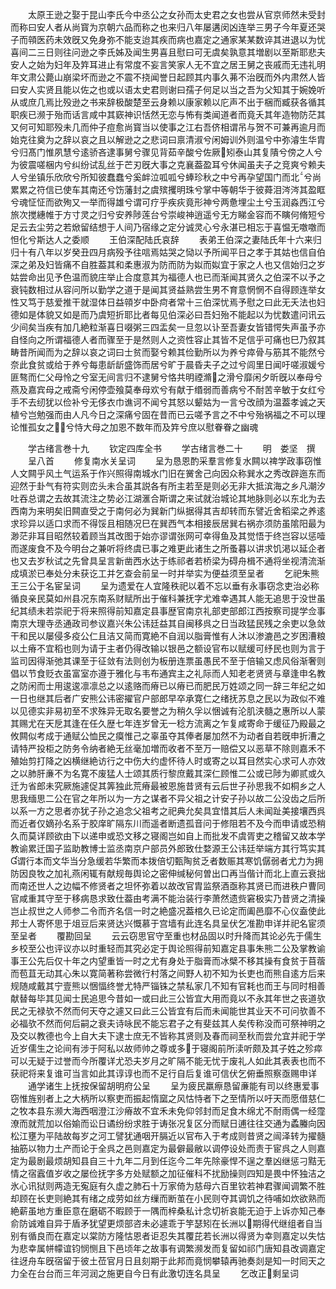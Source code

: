 <!-- { "loadSidebar": true } -->
　　太原王逊之娶于昆山李氏今中丞公之女孙而太史君之女也尝从官京师然未受封而称曰安人者从尚寳为京朝六品而称之也来归八年屡遘闵凶连举三男子今年夏还哭子而顇医药未效旣又免身弥不能支迨其疾而病也嘉定之通家某某数谇其进退以为忧喜间二三日则往问逊之李氏姊及闻生男喜且慰曰可无虞矣孰意其増剧以至斯耶悲夫安人之始为妇年及筓耳进止有常度不妄言笑家人无不宜之居王舅之丧戚而无违礼明年文肃公薨山崩梁坏而逊之不震不挠闻誉日起顾其内事久茀不治旣而外内肃然人皆曰安人实贤且能以佐之也或以语太史君则谢曰孺子何足以当之吾为父知其于婉娩听从或庶几焉比殁逊之书来辞极酸楚至云身赖以康家赖以庀声不出于梱而臧获各循其职疾已濒于殆而话言咸中其窽神识恬然无恋与怖有类闻道者而竟夭其年造物防茫其又何可知耶殁未几而仲子痘愈尚寳当以使事之江右吾侪相谓吊与贺不可兼再逾月而始克往奠为之辞以哀之且以解逊之之悲词曰禀清淑兮闲姆训外则温兮中弥濬生华胄兮归髙门惟夙慧兮逺骄吝逮事舅兮骤见背茹辛酸兮佐厥矧泰山其复隤兮傍之人兮为彼震嗟梱内兮纠纷试乱丝于芒刃旣大事之克襄葢盈耳兮休闻虽夫子之竞爽兮赖夫人兮坐镇乐欣欣兮所知彼蠢蠢兮奚衅泣呱呱兮蜯珍秋之中兮再孕望国门而北兮尚累累之符信已使车其南还兮饬藩封之虞殡攫明珠兮掌中等朝华于彼蕣泪涔涔其盈眶兮魂怔怔而欲殉又一举而得雄兮谓可疗乎疾疢竟形神兮两惫埋尘土兮玉润淼西江兮旅次搅繐帷于方寸灵之归兮安养陟莲台兮崇峻神逍遥兮无方睇金容而不瞚何脩短兮足云去尘劳之若焮留结想于人间乃宿缘之定分诚灵心兮永湛已相忘于喜愠无噭噭而怛化兮斯达人之委顺
　　王伯深配陆氏哀辞
　　表弟王伯深之妻陆氏年十六来归归十有八年以岁癸丑四月病殁予往唁焉姑哭之恸以予所闻平日之孝于其姑也信自伯深之弟及妇皆痛不自胜葢其和柔惠淑为防而防为姒而姒宜于家之人也又信始归之岁姑尝命出见予色温而貌庄举止合度意其为福德人也已而渐闻其贤久之伯深不以予之衰钝数相过从容问所以勤学之道于是闻其贤益熟尝生男不育意惘惘不自得顾连举女性又笃于慈爱推干就湿体日益顇岁中卧疴者常十三伯深忧焉予慰之曰此无夭法也妇德如是体貌又如是而乃虞短折耶比者每见伯深必曰吾妇殆不能起以为忧数遣问讯云少间矣当疾有加几絶粒渐喜日啜粥三四盂矣一旦忽以讣至吾妻女皆错愕失声虽予亦自怪向之所谓福德人者而骤至于是然则人之资性容止其皆不足信乎可痛也巳乃叙其畴昔所闻而为之辞以哀之词曰士贫而娶兮赖其俭勤所以为养兮瘁骨与筋其不能然兮奈此食贫或给于养兮每患龂龂盛饰而居兮旷于晨昏夫子之过兮闾里日闻吁嗟淑媛兮匪骜而仁父母怜之兮室无间言归不逮舅兮恪共明禋滫之滑兮靡闲夕昕旣以奉母兮燕及嘉宾母之戒斋兮闲停壶飱莫奉母欢兮有献于缗弱而善病兮不耐苦辛敏于女红兮手不去纫犹以俭补兮无侈衣巾谯诃不闻兮其怒以颦姑为一言兮改顔为温葢孝诚之天植兮岂勉强而由人凡今日之深痛兮固在昔而已云嗟予言之不中兮殆祸福之不可以理论惟孤女之兮恃大母之加恩不数年而及筓兮庶以慰眷眷之幽魂








　　学古绪言巻十九
　　钦定四库全书
　　学古绪言巻二十
　　明　娄坚　撰
　　呈八首
　　修复南水关呈词
　　呈为恳恩酌采羣言修复水闗以禆学政事窃惟人文闗乎风土气运系于作兴照得南城水门旧在黉舍己向因众称巽水之秀改辟迤东而迎然于卦气有符实则峦头未合虽其説各有所主若至是则必无非大抵滨海之乡凡潮汐吐吞总谓之去故其流注之势必江湖滙合斯谓之来试就治城论其地脉则必以东北为去西南为来明矣旧闗直受之于南何必为巽新门纵据得其吉却转而东譬近舍稻梁之养逺求珍异以适口求而不得馁且相随况巳在巽西气本相接辰居巽右祸亦须防虽隂阳最为渺茫非耳目昭然较着顾当其改图于始亦谬谓张网可幸得鱼及其觉悟于终岂容以惩噎而遂废食不及今明台之兼听将终虞已事之难更此诸生之所蚤暮以讲求饥渇以延企者也又去岁秋试之先曾具呈言新凿西水达于练祁者若桥梁为碍舟楫不通将坐视清流渐成填淤已奉处分未获讫工并乞查会前呈一时并举实为便益须至呈者
　　乞祀朱熊王三公于名宦呈词
　　呈为遗爱在人宜隆秩祀以着不忘以垂有永事窃念吏治必称循良亲民莫如州县况东南系财赋所出于催科兼抚字尤难幸遇其人能无追思于没世虽纪其绩未若崇祀于将来照得前知嘉定县事歴官南京礼部吏部郎江西按察司提学佥事南京大理寺丞通政司参议嘉兴朱公讳廷益其自闽移呉之日当政猛民残之余吏以急敛干和民以屡侵多疫公仁且洁又简而寛絶不自润以脂膏惟有人沐以渗漉邑之岁困漕粮以土瘠不宜稻也则为请于主者仍得改输以银邑之额设官布以赋缓可纾民也则为言于监司因得渐弛其课至于征敛有法则创为板册连票虽愚民不至于倍输又虑风俗渐奢则倡以节食贬衣虽富室亦遵于雅化与韦布通宾主之礼际而人知老老贤贤与章逢申名教之防闲而士用逡逡凛凛总之以逺赂而瘠已以瘠已而肥民万姓颂之同一辞三年纪之如一日也继其后者广安熊公讳密擢官户部郎早卒承寛仁之绪抚苏息之民以为政似不难以见德实非易初至不求殊异无取名要誉之为稍久孚以悃诚有沦肌浃髓之惠所以人蒙其赐尤在天戹其逢在任久歴七年连岁曾无一稔方流离之乍复咸寄命于缓征乃殿最之攸闗似考成于通赋公恤民之瘼惟己之辜虽夺其俸者屡加然不为动者自若旣申折漕之请特严投柜之防务令纳者絶无丝毫加増而收者不至万一赔偿又以恶草不除则嘉禾不殖始剪打降之凶横继絶访行之中伤大约虚怀待人时或寄之以耳目然实心求可人亦效之以肺肝亷不为名寛不废猛人士颂其质行黎庶戴其深仁顾惟二公或已陟为卿贰或久迁为省郎未究厥施遽促其筭独此荒瘠最被恩施昔贤有云后世子孙思我不如桐乡之人思我缅思二公在官之年所以为一方之谋者不异父祖之计安子孙以故二公没齿之后所以系一方之思者亦犹子孙之追念父祖考之祀典允矣具宜惜其后人未闻趾美接壤西呉而近者仅嫡孙名系于胶庠旷隔东川而遥者断遗孤音问于修阻若不及今而申请或恐稍久而莫详顾欲由下以递申或恐文移之寝阁岂如自上而批发不虞胥吏之稽留又故本学教谕累迁国子监助教博士监丞南京户部员外郎致仕婺源王公讳廷举端方其行笃实其谓行本而文华当分急缓若华繁而本拨倍切甄陶贫乏者数赈其寒饥僝弱者尤力为拥防因良牧之加礼燕闲辄有献规毎舆论之密伸缄秘何曽出口再当偕计而北上直云衰拙而南还世人之边幅不修贤者之坦怀弥着以故改官胄监祭酒亟称其贤已而进秩户曹同官咸重其守至于移病恳求致仕葢由考满不能治装行李萧然遗赀窘极实乃昔贤之清操岂止叔世之人师参二令而齐名信一时之絶盛况葢棺久已论定而阖邑靡不心仪盍使此邦士人寄怀思于俎豆后来贤达兴慨慕于宫墙有此连名具呈伏乞准勘申详并祀名宦须至呈者
　　覆勘回呈
　　云云窃思官守至重也材品固以时升降而其论必先于儒生乡校至公也评议亦以时重轻而其究必定于舆论照得前知嘉定县事朱熊二公及掌教谕事王公先后仅十年之内望重皆一时之尤有身处于脂膏而冰檗不移其操有食贫于苜蓿而苞苴无动其心朱以寛简著称尝微行村落之间野人初不知为长吏也而熊自逺方后来规随咸戴其宁壹熊以悃愊终誉尤特严锱铢之禁私家几不知有官耗也而王与同时相善献替每毕其见闻士民追思今昔如一或曰此三公皆宜大用而竟以不永其年世之丧道欤民之无禄欤不然而何天夺之遽又曰此三公皆宜有后而未闻能世其业天不可问欤善不必福欤不然而何后嗣之衰夫诗咏民不能忘君子之有斐兹其人矣传称没而可祭神明之及交以教德也今上自大夫下逮士庶无不皆称其贤则及春而祠至秋而尝允宜并祀于学近岁儒生之论间有涉于阿私以故师帅之尊或多于寝阁前所渎听颇及其子姓之殄瘁可以无疑于过誉而今所覆详尤恐夫岁月之旷隔不能无忧于废礼人如此其表表也而不获祀将来复谁可当言如此其谆谆也而不足行自后复谁可信伏乞俯垂照察亟赐申详
　　通学诸生上抚按保留胡明府公呈
　　呈为疲民羸瘵恳留亷能有司以终惠爱事窃惟旌别者上之大柄所以察吏而振起惰窳之风怙恃者下之至情所以吁天而愿借慈仁之牧本县东濒大海西咽澄江沙瘠故不宜禾未免仰邻封而足食木绵尤不耐雨偶一经霪潦而就荒加以俗媮而讼日谲纷纷求胜于诪张况复区分而赋日逋往往交通为蟊螣向因松江壅为平陆故每岁之河工譬犹通咽开膈近以官布入于考成则昔贤之闿泽转为擢髓抽筋以物力土产而论于全呉之邑则嘉定为最僻最敝以调停设处而责于宦呉之人则嘉定为最剧最烦胡知县自三十九年二月到任迄今二年先除豪悍不逞之羣凶继惩刁黠无情之宿蠧值岁收之屡俭抚字多方处赋额之加征催科不扰励操则四知是畏中怀独洁之氷心讯狱则两造无寃庭有久虚之肺石十万家倚为慈母六百里钦若神君骤闻调繁不胜却顾在长吏则絶其有绪之成劳如丝方缫而断茧在小民则夺其调饥之待哺如炊欲熟而絶薪虽地方重臣意在磨砺不暇顾于一隅而梓桑私计念切祈哀能无迫于上诉亦知己奉俞防诚难自异于盾矛犹望更烦部咨未必遽乖于竽瑟矧在长洲以期得代继组者自当别有循良而在嘉定以棠防方隆怙恩者讵忍失其覆芘若长洲以得贤为幸则嘉定以失怙为悲幸属帡幪谊钧悯恻且下邑顷年之故事有调繁濒发而复留如祁门唐知县改调嘉定往迓舟车旣宿留于彼土莅官月日且刻期于此邦而竟悯攀辕再驰奏剡是知一时囘天之力全在台台而三年河润之施更自今日有此激切连名具呈
　　乞改正剩呈词
